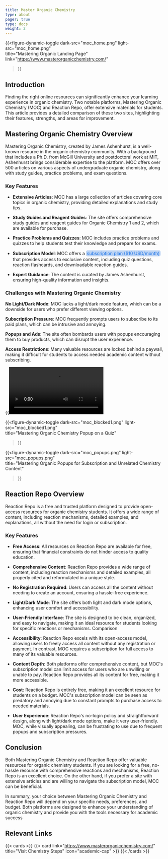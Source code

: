 ```yaml
---
title: Master Organic Chemistry
type: about
pager: true
type: docs
weight: 2
---
```

<style>
  /* Define CSS variables for light and dark mode colors */
  :root {
    --highlight-bg-light: #bdd4f4; /* Light mode background color */
    --highlight-text-light: #1a73e8; /* Light mode text color */
    --highlight-bg-dark: #2168d5; /* Dark mode background color (brighter) */
    --highlight-text-dark: #ffffff; /* Dark mode text color (brighter) */
  }

  /* Apply the light mode variables by default */
  .highlight2 {
    background-color: var(--highlight-bg-light);
    color: var(--highlight-text-light);
    border-radius: 5px;
    padding: 0.1em 0.2em;
    display: inline;
    line-height: 1.4;
    margin: 0;
  }

  /* Use media query to detect dark mode and apply dark mode variables */
  @media (prefers-color-scheme: dark) {
    .highlight2 {
      background-color: var(--highlight-bg-dark);
      color: var(--highlight-text-dark);
    }
  }
</style>

{{<figure-dynamic-toggle
    dark-src="moc_home.png" 
    light-src="moc_home.png"  
    title="Mastering Organic Landing Page"
    link="https://www.masterorganicchemistry.com/"
>}}

## Introduction

Finding the right online resources can significantly enhance your learning experience in organic chemistry. Two notable platforms, Mastering Organic Chemistry (MOC) and Reaction Repo, offer extensive materials for students. This article provides a detailed comparison of these two sites, highlighting their features, strengths, and areas for improvement.

## Mastering Organic Chemistry Overview

Mastering Organic Chemistry, created by James Ashenhurst, is a well-known resource in the organic chemistry community. With a background that includes a Ph.D. from McGill University and postdoctoral work at MIT, Ashenhurst brings considerable expertise to the platform. MOC offers over 500 articles on various aspects of undergraduate organic chemistry, along with study guides, practice problems, and exam questions.

### Key Features

- **Extensive Articles**: MOC has a large collection of articles covering core topics in organic chemistry, providing detailed explanations and study tips.

- **Study Guides and Reagent Guides**: The site offers comprehensive study guides and reagent guides for Organic Chemistry 1 and 2, which are available for purchase.

- **Practice Problems and Quizzes**: MOC includes practice problems and quizzes to help students test their knowledge and prepare for exams.

- **Subscription Model**: MOC offers a <mark class="highlight2">subscription plan ($10 USD/month)</mark> that provides access to exclusive content, including quiz questions, reaction flashcards, and downloadable reaction guides.

- **Expert Guidance**: The content is curated by James Ashenhurst, ensuring high-quality information and insights.

### Challenges with Mastering Organic Chemistry

**No Light/Dark Mode**: MOC lacks a light/dark mode feature, which can be a downside for users who prefer different viewing options.

**Subscription Pressure**: MOC frequently prompts users to subscribe to its paid plans, which can be intrusive and annoying.

**Popups and Ads**: The site often bombards users with popups encouraging them to buy products, which can disrupt the user experience.

**Access Restrictions**: Many valuable resources are locked behind a paywall, making it difficult for students to access needed academic content without subscribing.

{{<video src="paymentsbruh.mp4" title="Lots of Good Content - Behind a Paywall" controls="yes">}}

{{<figure-dynamic-toggle
    dark-src="moc_blocked1.png" 
    light-src="moc_blocked1.png"  
    title="Mastering Organic Chemistry Popup on a Quiz"
>}}

{{<figure-dynamic-toggle
    dark-src="moc_popups.png" 
    light-src="moc_popups.png"  
    title="Mastering Organic Popups for Subscription and Unrelated Chemistry Content"
>}}

## Reaction Repo Overview

Reaction Repo is a free and trusted platform designed to provide open-access resources for organic chemistry students. It offers a wide range of content, including reaction mechanisms, detailed examples, and explanations, all without the need for login or subscription.

### Key Features

- **Free Access**: All resources on Reaction Repo are available for free, ensuring that financial constraints do not hinder access to quality education.

- **Comprehensive Content**: Reaction Repo provides a wide range of content, including reaction mechanisms and detailed examples, all properly cited and reformulated in a unique style.

- **No Registration Required**: Users can access all the content without needing to create an account, ensuring a hassle-free experience.

- **Light/Dark Mode**: The site offers both light and dark mode options, enhancing user comfort and accessibility.

- **User-Friendly Interface**: The site is designed to be clean, organized, and easy to navigate, making it an ideal resource for students looking for specific reactions or mechanisms.
Comparison

- **Accessibility**: Reaction Repo excels with its open-access model, allowing users to freely access all content without any registration or payment. In contrast, MOC requires a subscription for full access to many of its valuable resources.

- **Content Depth**: Both platforms offer comprehensive content, but MOC's subscription model can limit access for users who are unwilling or unable to pay. Reaction Repo provides all its content for free, making it more accessible.

- **Cost**: Reaction Repo is entirely free, making it an excellent resource for students on a budget. MOC's subscription model can be seen as predatory and annoying due to constant prompts to purchase access to needed materials.

- **User Experience**: Reaction Repo's no-login policy and straightforward design, along with light/dark mode options, make it very user-friendly. MOC, while visually appealing, can be frustrating to use due to frequent popups and subscription pressures.

## Conclusion

Both Mastering Organic Chemistry and Reaction Repo offer valuable resources for organic chemistry students. If you are looking for a free, no-hassle resource with comprehensive reactions and mechanisms, Reaction Repo is an excellent choice. On the other hand, if you prefer a site with extensive articles and are willing to navigate the subscription model, MOC can be beneficial.

In summary, your choice between Mastering Organic Chemistry and Reaction Repo will depend on your specific needs, preferences, and budget. Both platforms are designed to enhance your understanding of organic chemistry and provide you with the tools necessary for academic success

## Relevant Links

{{< cards >}}
  {{< card link="https://www.masterorganicchemistry.com/" title="Visit Chemistry Steps" icon="academic-cap" >}}
{{< /cards >}}
